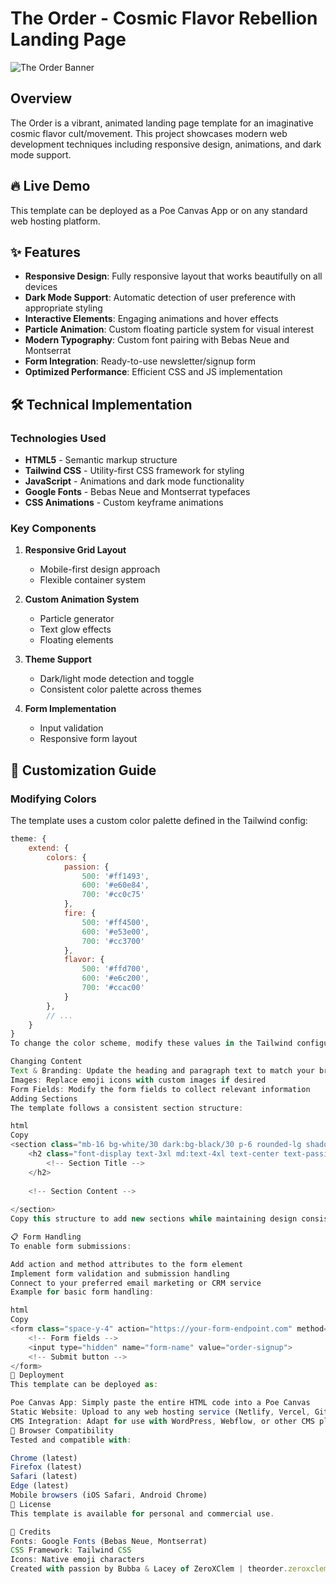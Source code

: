 # The Order - Cosmic Flavor Rebellion Landing Page

![The Order Banner](https://i.imgur.com/VCRGBLu.png)

## Overview

The Order is a vibrant, animated landing page template for an imaginative cosmic flavor cult/movement. This project showcases modern web development techniques including responsive design, animations, and dark mode support.

## 🔥 Live Demo

This template can be deployed as a Poe Canvas App or on any standard web hosting platform.

## ✨ Features

- **Responsive Design**: Fully responsive layout that works beautifully on all devices
- **Dark Mode Support**: Automatic detection of user preference with appropriate styling
- **Interactive Elements**: Engaging animations and hover effects
- **Particle Animation**: Custom floating particle system for visual interest
- **Modern Typography**: Custom font pairing with Bebas Neue and Montserrat
- **Form Integration**: Ready-to-use newsletter/signup form
- **Optimized Performance**: Efficient CSS and JS implementation

## 🛠️ Technical Implementation

### Technologies Used

- **HTML5** - Semantic markup structure
- **Tailwind CSS** - Utility-first CSS framework for styling
- **JavaScript** - Animations and dark mode functionality
- **Google Fonts** - Bebas Neue and Montserrat typefaces
- **CSS Animations** - Custom keyframe animations

### Key Components

1. **Responsive Grid Layout**
   - Mobile-first design approach
   - Flexible container system

2. **Custom Animation System**
   - Particle generator
   - Text glow effects
   - Floating elements

3. **Theme Support**
   - Dark/light mode detection and toggle
   - Consistent color palette across themes

4. **Form Implementation**
   - Input validation
   - Responsive form layout

## 🎨 Customization Guide

### Modifying Colors

The template uses a custom color palette defined in the Tailwind config:

```js
theme: {
    extend: {
        colors: {
            passion: {
                500: '#ff1493',
                600: '#e60e84',
                700: '#cc0c75'
            },
            fire: {
                500: '#ff4500',
                600: '#e53e00',
                700: '#cc3700'
            },
            flavor: {
                500: '#ffd700',
                600: '#e6c200',
                700: '#ccac00'
            }
        },
        // ...
    }
}
To change the color scheme, modify these values in the Tailwind configuration.

Changing Content
Text & Branding: Update the heading and paragraph text to match your branding
Images: Replace emoji icons with custom images if desired
Form Fields: Modify the form fields to collect relevant information
Adding Sections
The template follows a consistent section structure:

html
Copy
<section class="mb-16 bg-white/30 dark:bg-black/30 p-6 rounded-lg shadow-lg backdrop-blur-sm">
    <h2 class="font-display text-3xl md:text-4xl text-center text-passion-500 mb-8">
        <!-- Section Title -->
    </h2>
    
    <!-- Section Content -->
    
</section>
Copy this structure to add new sections while maintaining design consistency.

📋 Form Handling
To enable form submissions:

Add action and method attributes to the form element
Implement form validation and submission handling
Connect to your preferred email marketing or CRM service
Example for basic form handling:

html
Copy
<form class="space-y-4" action="https://your-form-endpoint.com" method="POST">
    <!-- Form fields -->
    <input type="hidden" name="form-name" value="order-signup">
    <!-- Submit button -->
</form>
🚀 Deployment
This template can be deployed as:

Poe Canvas App: Simply paste the entire HTML code into a Poe Canvas
Static Website: Upload to any web hosting service (Netlify, Vercel, GitHub Pages)
CMS Integration: Adapt for use with WordPress, Webflow, or other CMS platforms
📱 Browser Compatibility
Tested and compatible with:

Chrome (latest)
Firefox (latest)
Safari (latest)
Edge (latest)
Mobile browsers (iOS Safari, Android Chrome)
📄 License
This template is available for personal and commercial use.

🙏 Credits
Fonts: Google Fonts (Bebas Neue, Montserrat)
CSS Framework: Tailwind CSS
Icons: Native emoji characters
Created with passion by Bubba & Lacey of ZeroXClem | theorder.zeroxclem.com
